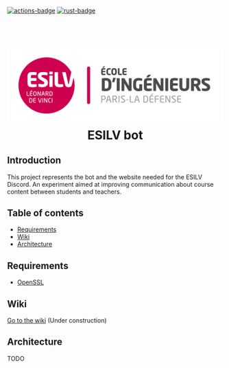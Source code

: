 [![actions-badge][]][actions] [![rust-badge]][rust-link]

 <h1 align="center">
  <br>
   <img src="/static/esilv.png"/>
  <br>
  ESILV bot
</h1>

## Introduction

This project represents the bot and the website needed for the ESILV Discord.
An experiment aimed at improving communication about course content between students and teachers.

## Table of contents
  * [Requirements](#requirements)
  * [Wiki](#wiki)
  * [Architecture](#architecture)

## Requirements
  * [OpenSSL](https://github.com/openssl/openssl)

## Wiki

[Go to the wiki](https://github.com/Aursen/esilv_bot/wiki) (Under construction)

## Architecture

TODO

[actions]: https://github.com/Aursen/esilv_bot/actions
[actions-badge]: https://github.com/Aursen/esilv_bot/actions/workflows/rust.yml/badge.svg
[rust-badge]: https://img.shields.io/badge/Rust-1.50.0+-93450a.svg
[rust-link]: https://blog.rust-lang.org/2021/02/11/Rust-1.50.0.html
